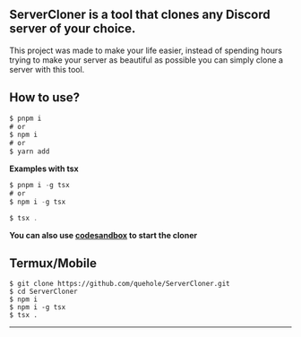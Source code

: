 ## ServerCloner is a tool that clones any Discord server of your choice.

This project was made to make your life easier, instead of spending hours trying to make your server as beautiful as possible you can simply clone a server with this tool.

## How to use? 
```typescript
$ pnpm i
# or
$ npm i
# or
$ yarn add
```
**Examples with tsx**
```typescript
$ pnpm i -g tsx
# or
$ npm i -g tsx
```

```typescript
$ tsx .
```
**You can also use [codesandbox](https://codesandbox.io/dashboard/recent) to start the cloner**
## Termux/Mobile
```Termux/moblie
$ git clone https://github.com/quehole/ServerCloner.git
$ cd ServerCloner
$ npm i
$ npm i -g tsx
$ tsx .
```
-----------
